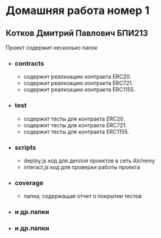 # Домашняя работа номер 1
## Котков Дмитрий Павлович БПИ213

Проект содержит несколько папок
- ### contracts
    - содержит реализацию контракта ERC20.
    - содержит реализацию контракта ERC721.
    - содержит реализацию контракта ERC1155.
- ### test
    - содержит тесты для контракта ERC20.
    - содержит тесты для контракта ERC721.
    - содержит тесты для контракта ERC1155.
- ### scripts
    - deploy.js код для деплоя проектов в сеть Alchemy
    - interact.js код для проверки работы проекта
- ### coverage 
    - папка, содержащая отчет о покрытии тестов
- ### и др.папки
- ### и др.папки

```shell

```
